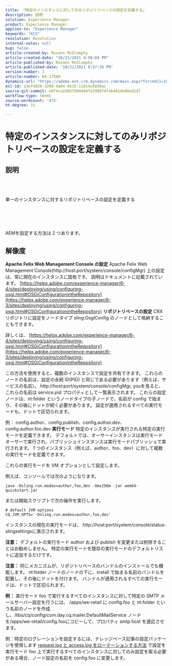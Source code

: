 ```yaml
---
title: 「特定のインスタンスに対してのみリポジトリベースの設定を定義する」
description: 説明
solution: Experience Manager
product: Experience Manager
applies-to: "Experience Manager"
keywords: "KCS"
resolution: Resolution
internal-notes: null
bug: false
article-created-by: Roxann McGlumphy
article-created-date: "10/21/2021 9:56:04 PM"
article-published-by: Roxann McGlumphy
article-published-date: "10/21/2021 9:57:36 PM"
version-number: 1
article-number: KA-17500
dynamics-url: "https://adobe-ent.crm.dynamics.com/main.aspx?forceUCI=1&pagetype=entityrecord&etn=knowledgearticle&id=dfd6b9ad-b932-ec11-b6e5-000d3a5ba97a"
exl-id: a3ef4928-3208-4a04-9e35-11814c6830ac
source-git-commit: e8f4ca2dd578944d4fe399074fab461de88ad247
workflow-type: tm+mt
source-wordcount: '472'
ht-degree: 1%

---
```


# 特定のインスタンスに対してのみリポジトリベースの設定を定義する

## 説明

<br><br><br>単一のインスタンスに対するリポジトリベースの設定を定義する<br><br><br><br> <br><br>
AEMを設定する方法は 2 つあります。


## 解像度

<b>Apache Felix Web Management Console の設定</b>
Apache Felix Web Management Console(http://host:port/system/console/configMgr) 上の設定は、常に現在のインスタンスに固有です。
説明はドキュメントに記載されています。 [https://helpx.adobe.com/experience-manager/6-4/sites/deploying/using/configuring-osgi.html#OSGiConfigurationintheRepository](https://helpx.adobe.com/experience-manager/6-3/sites/deploying/using/configuring-osgi.html#OSGiConfigurationintheRepository)
<b>リポジトリベースの設定</b>
CRX リポジトリに設定をノードタイプ sling:OsgiConfig のノードとして格納することもできます。

詳しくは、 [https://helpx.adobe.com/experience-manager/6-4/sites/deploying/using/configuring-osgi.html#OSGiConfigurationintheRepository](https://helpx.adobe.com/experience-manager/6-3/sites/deploying/using/configuring-osgi.html#OSGiConfigurationintheRepository)

この方法を使用すると、複数のインスタンスで設定を共有できます。
これらのノードの名前は、設定の永続 ID(PID) と同じである必要があります（例えば、サービスの名前）。 http://host:port/system/console/configMgr, youを見ると、これらの名前は service.pid プロパティとして一覧表示されます。 これらの設定ノードは、nt:folder というノードタイプの子ノードで、名前が config で始まり、その後にドットが続く必要があります。 設定が適用されるすべての実行モードも、ドットで区切られます。

例： config.author、config.publish、config.author.dev、config.author.foo.dev
<b>実行モード</b>
特定のインスタンスが実行される特定の実行モードを定義できます。 デフォルトでは、オーサーインスタンスは実行モードオーサーで実行され、パブリッシュインスタンスは実行モードパブリッシュで実行されます。 1 つのインスタンス（例えば、author、foo、dev）に対して複数の実行モードを定義できます。

これらの実行モードを VM オプションとして設定します。

例えば、コンソールでは次のようになります。


```
java -Dsling.run.modes=author,foo,dev -Xmx256m -jar aem64-quickstart.jar
```


または開始スクリプトで次の操作を実行します。


```
# default JVM options
CQ_JVM_OPTS='-Dsling.run.modes=author,foo,dev'
```


インスタンスの現在の実行モードは、 http://host:port/system/console/status-slingsettingsに表示されます。

<b>注意：</b> デフォルトの実行モード author および publish を変更または削除することはお勧めしません。 特定の実行モードを既存の実行モードのデフォルトリストに追加するだけです。

<b>注意：</b> 同じメカニズムが、リポジトリベースのバンドルのインストールでも機能します。 nt:folder ノードのノードの下に、install で始まる名前のバンドルを配置し、その後にドットを付けます。 バンドルが適用されるすべての実行モードは、ドットで区切られます。

<b>例：</b> 実行モード foo で実行するすべてのインスタンスに対して特定の SMTP メールサーバー設定を行うには、 /apps/we-retail に config.foo と nt:folder という名前のノードを作成し、/libs/cq/config/com.day.cq.mailer.DefaultMailService ノードを/apps/we-retail/config.fooにコピーして、プロパティ smtp.host を適応させます。

例：特定のログレーションを設定するには、ナレッジベース記事の設定パッケージを使用します [request.log と access.log をローテーションする方法](https://helpx.adobe.com/jp/experience-manager/kb/HowToRotateRequestAndAccessLog.html "request.log と access.log をローテーションする方法 ") で設定を実行モード foo 上で実行するすべてのインスタンスに対してのみ設定を取る必要がある場合、ノード設定の名前を config.foo に変更します。
